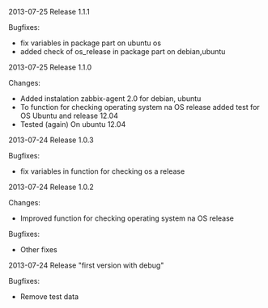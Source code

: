 2013-07-25 Release 1.1.1

Bugfixes:
- fix variables in package part on ubuntu os
- added check of os_release in package part on debian,ubuntu

2013-07-25 Release 1.1.0

Changes:
- Added instalation zabbix-agent 2.0 for debian, ubuntu
- To function for checking operating system na OS release added test for OS Ubuntu and release 12.04
- Tested (again) On ubuntu 12.04

2013-07-24 Release 1.0.3

Bugfixes:
- fix variables in function for checking os a release

2013-07-24 Release 1.0.2

Changes:
- Improved function for checking operating system na OS release

Bugfixes:
- Other fixes

2013-07-24 Release "first version with debug"

Bugfixes:
- Remove test data
